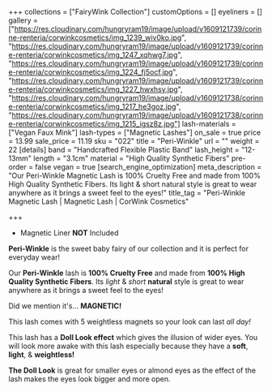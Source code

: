 +++
collections = ["FairyWink Collection"]
customOptions = []
eyeliners = []
gallery = ["https://res.cloudinary.com/hungryram19/image/upload/v1609121739/corinne-renteria/corwinkcosmetics/img_1239_wiv0ko.jpg", "https://res.cloudinary.com/hungryram19/image/upload/v1609121739/corinne-renteria/corwinkcosmetics/img_1247_xqhwg7.jpg", "https://res.cloudinary.com/hungryram19/image/upload/v1609121739/corinne-renteria/corwinkcosmetics/img_1224_fj5ocf.jpg", "https://res.cloudinary.com/hungryram19/image/upload/v1609121739/corinne-renteria/corwinkcosmetics/img_1227_hwxhsy.jpg", "https://res.cloudinary.com/hungryram19/image/upload/v1609121738/corinne-renteria/corwinkcosmetics/img_1217_he3goz.jpg", "https://res.cloudinary.com/hungryram19/image/upload/v1609121738/corinne-renteria/corwinkcosmetics/img_1215_igsz8z.jpg"]
lash-materials = ["Vegan Faux Mink"]
lash-types = ["Magnetic Lashes"]
on_sale = true
price = 13.99
sale_price = 11.19
sku = "022"
title = "Peri-Winkle"
url = ""
weight = 22
[details]
band = "Handcrafted Flexible Plastic Band"
lash_height = "12-13mm"
length = "3.1cm"
material = "High Quality Synthetic Fibers"
pre-order = false
vegan = true
[search_engine_optimization]
meta_description = "Our Peri-Winkle Magnetic Lash is 100% Cruelty Free and made from 100% High Quality Synthetic Fibers. Its light & short natural style is great to wear anywhere as it brings a sweet feel to the eyes!"
title_tag = "Peri-Winkle Magnetic Lash | Magnetic Lash | CorWink Cosmetics"

+++
* Magnetic Liner **NOT** Included

**Peri-Winkle** is the sweet baby fairy of our collection and it is perfect for everyday wear!

Our **Peri-Winkle** lash is **100% Cruelty Free** and made from **100% High Quality Synthetic Fibers**. Its _light_ & _short_ **natural** style is great to wear anywhere as it brings a sweet feel to the eyes!

Did we mention it's... **MAGNETIC!**

This lash comes with 5 weightless magnets so your look can last _all day!_

This lash has a **Doll Look effect** which gives the illusion of wider eyes. You will look more awake with this lash especially because they have a **soft**, **light**, & **weightless!**

**The Doll Look** is great for smaller eyes or almond eyes as the effect of the lash makes the eyes look bigger and more open.